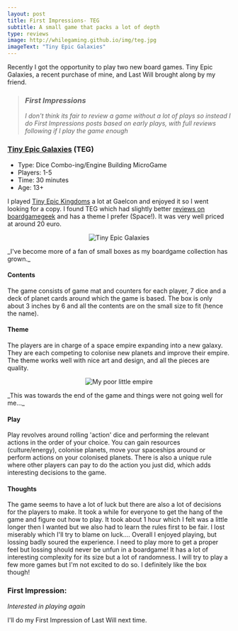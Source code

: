 ```yaml
---
layout: post
title: First Impressions- TEG
subtitle: A small game that packs a lot of depth
type: reviews
image: http://whilegaming.github.io/img/teg.jpg
imageText: "Tiny Epic Galaxies"
---
```


Recently I got the opportunity to play two new board games. Tiny Epic Galaxies, a recent purchase of mine, and Last Will brought along by my friend.

>### _First Impressions_
>_I don't think its fair to review a game without a lot of plays so instead I do First Impressions posts based on early plays, with full reviews following if I play the game enough_

### [Tiny Epic Galaxies](http://www.gamelyngames.com/games/tiny-epic-galaxies) (TEG)
+ Type: Dice Combo-ing/Engine Building MicroGame
+ Players: 1-5
+ Time: 30 minutes
+ Age: 13+

I played [Tiny Epic Kingdoms](http://www.gamelyngames.com/games/tiny-epic-kingdoms/) a lot at Gaelcon and enjoyed it so I went looking for a copy. I found TEG which had slightly better [reviews on boardgamegeek](https://boardgamegeek.com/boardgame/163967/tiny-epic-galaxies) and has a theme I prefer (Space!). It was very well priced at around 20 euro. 

<p align="center">
  <img src="http://whilegaming.github.io/img/teg.jpg" alt="Tiny Epic Galaxies"/>
</p>
_I've become more of a fan of small boxes as my boardgame collection has grown._

#### Contents
The game consists of game mat and counters for each player, 7 dice and a deck of planet cards around which the game is based. The box is only about 3 inches by 6 and all the contents are on the small size to fit (hence the name). 

#### Theme
The players are in charge of a space empire expanding into a new galaxy. They are each competing to colonise new planets and improve their empire. The theme works well with nice art and design, and all the pieces are quality.

<p align="center">
  <img src="http://whilegaming.github.io/img/teg_play.JPG" alt="My poor little empire"/>
</p>
_This was towards the end of the game and things were not going well for me..._

#### Play
Play revolves around rolling 'action' dice and performing the relevant actions in the order of your choice. You can gain resources (culture/energy), colonise planets, move your spaceships around or perform actions on your colonised planets. There is also a unique rule where other players can pay to do the action you just did, which adds interesting decisions to the game.

#### Thoughts
The game seems to have a lot of luck but there are also a lot of decisions for the players to make. It took a while for everyone to get the hang of the game and figure out how to play. It took about 1 hour which I felt was a little longer then I wanted but we also had to learn the rules first to be fair. I lost miserably which I'll try to blame on luck....
Overall I enjoyed playing, but lossing badly soured the experience. I need to play more to get a proper feel but lossing should never be unfun in a boardgame! It has a lot of interesting complexity for its size but a lot of randomness.
I will try to play a few more games but I'm not excited to do so. I definitely like the box though!

### First Impression:
_Interested in playing again_

I'll do my First Impression of Last Will next time.
